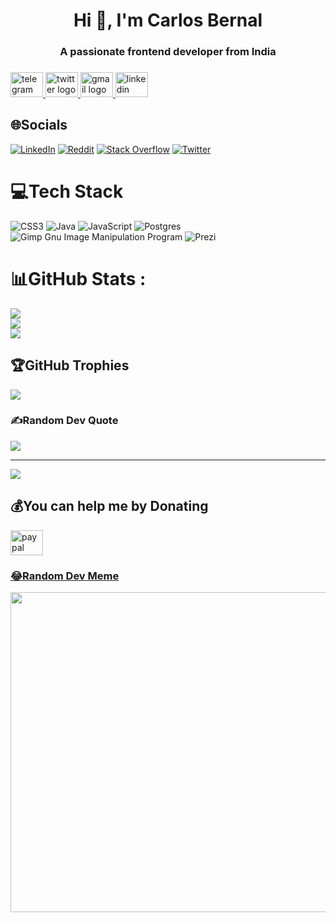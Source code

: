 <h1 align="center">Hi 👋, I'm Carlos Bernal</h1>
<h3 align="center">A passionate frontend developer from India</h3>


###


  </a>
  <a href="https://t.me/Caberbar" target="_blank">
    <img src="https://raw.githubusercontent.com/maurodesouza/profile-readme-generator/master/src/assets/icons/social/telegram/default.svg" width="52" height="40" alt="telegram logo"  />
  </a>
  <a href="https://twitter.com/CarlosBB2002" target="_blank">
    <img src="https://raw.githubusercontent.com/maurodesouza/profile-readme-generator/master/src/assets/icons/social/twitter/default.svg" width="52" height="40" alt="twitter logo"  />
  </a>
  <a href="carlos.bernal.barrionuevo@gmail.com" target="_blank">
    <img src="https://raw.githubusercontent.com/maurodesouza/profile-readme-generator/master/src/assets/icons/social/gmail/default.svg" width="52" height="40" alt="gmail logo"  />
  </a>
  <a href="https://www.linkedin.com/in/carlos-bernal-barrionuevo-036326234/" target="_blank">
    <img src="https://raw.githubusercontent.com/maurodesouza/profile-readme-generator/master/src/assets/icons/social/linkedin/default.svg" width="52" height="40" alt="linkedin logo"  />
  </a>
</div>


## 🌐Socials
[![LinkedIn](https://img.shields.io/badge/LinkedIn-%230077B5.svg?logo=linkedin&logoColor=white)](https://linkedin.com/in/stack) [![Reddit](https://img.shields.io/badge/Reddit-%23FF4500.svg?logo=Reddit&logoColor=white)](https://reddit.com/user/stack) [![Stack Overflow](https://img.shields.io/badge/-Stackoverflow-FE7A16?logo=stack-overflow&logoColor=white)](https://stackoverflow.com/users/stack) [![Twitter](https://img.shields.io/badge/Twitter-%231DA1F2.svg?logo=Twitter&logoColor=white)](https://twitter.com/CarlosBB2002) 

# 💻Tech Stack
![CSS3](https://img.shields.io/badge/css3-%231572B6.svg?style=flat-square&logo=css3&logoColor=white) ![Java](https://img.shields.io/badge/java-%23ED8B00.svg?style=flat-square&logo=java&logoColor=white) ![JavaScript](https://img.shields.io/badge/javascript-%23323330.svg?style=flat-square&logo=javascript&logoColor=%23F7DF1E) ![Postgres](https://img.shields.io/badge/postgres-%23316192.svg?style=flat-square&logo=postgresql&logoColor=white) ![Gimp Gnu Image Manipulation Program](https://img.shields.io/badge/Gimp-657D8B?style=flat-square&logo=gimp&logoColor=FFFFFF) ![Prezi](https://img.shields.io/badge/Prezi-%23000000.svg?style=flat-square&logo=Prezi&logoColor=white)
# 📊GitHub Stats :
![](https://github-readme-stats.vercel.app/api?username=Caberbar&theme=tokyonight&hide_border=true&include_all_commits=false&count_private=true)<br/>
![](https://github-readme-streak-stats.herokuapp.com/?user=Caberbar&theme=tokyonight&hide_border=true)<br/>
![](https://github-readme-stats.vercel.app/api/top-langs/?username=Caberbar&theme=tokyonight&hide_border=true&include_all_commits=false&count_private=true&layout=compact)

## 🏆GitHub Trophies
![](https://github-trophies.vercel.app/?username=Caberbar&theme=radical&no-frame=true&no-bg=false&margin-w=4)

### ✍️Random Dev Quote
![](https://quotes-github-readme.vercel.app/api?type=horizontal&theme=radical)

---
[![](https://visitcount.itsvg.in/api?id=Caberbar&icon=5&color=8)](https://visitcount.itsvg.in)

  ## 💰You can help me by Donating
<div align="left">
  <a href="paypal.me/Caberbar" target="_blank">
    <img src="https://raw.githubusercontent.com/maurodesouza/profile-readme-generator/master/src/assets/icons/social/paypal/default.svg" width="52" height="40" alt="paypal logo"  />

### 😂Random Dev Meme
<img src="https://media.giphy.com/media/4tRr2ULBwiIA8/giphy.gif" width="512px"/>

  <!-- Proudly created with GPRM ( https://gprm.itsvg.in ) -->
  
